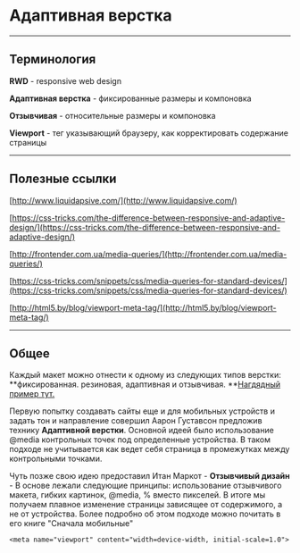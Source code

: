 # Адаптивная верстка

---

## Терминология

**RWD** -  responsive web design

**Адаптивная верстка** - фиксированные размеры и компоновка

**Отзывчивая** - относительные размеры и компоновка

**Viewport** - тег указывающий браузеру, как корректировать содержание страницы

---

## Полезные ссылки

[http://www.liquidapsive.com/](http://www.liquidapsive.com/)

[https://css-tricks.com/the-difference-between-responsive-and-adaptive-design/](https://css-tricks.com/the-difference-between-responsive-and-adaptive-design/)

[http://frontender.com.ua/media-queries/](http://frontender.com.ua/media-queries/)

[https://css-tricks.com/snippets/css/media-queries-for-standard-devices/](https://css-tricks.com/snippets/css/media-queries-for-standard-devices/)

[http://html5.by/blog/viewport-meta-tag/](http://html5.by/blog/viewport-meta-tag/)

---

## Общее

Каждый макет можно отнести к одному из следующих типов верстки: **фиксированная. резиновая, адаптивная и отзывчивая. **[Нагдядный пример тут.](http://www.liquidapsive.com/)

Первую попытку создавать сайты еще и для мобильных устройств и задать тон и направление совершил Аарон Густавсон предложив технику **Адаптивной верстки**. Основной идеей было использование @media контрольных точек под определенные устройства. В таком подходе не учитывается как ведет себя страница в промежутках между контрольными точками.

Чуть позже свою идею предоставил Итан Маркот - **Отзывчивый дизайн** - В основе лежали следующие принципы: использование отзывчивого макета, гибких картинок, @media, % вместо пикселей. В итоге мы получаем плавное изменение страницы зависящее от содержимого, а не от устройства. Более подробно об этом подходе можно почитать в его книге "Сначала мобильные"





`<meta name="viewport" content="width=device-width, initial-scale=1.0">`

